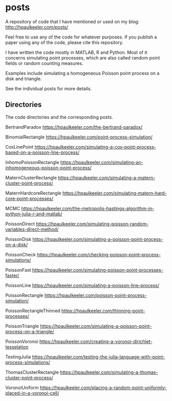 # posts
A repository of code that I have mentioned or used on my blog: http://hpaulkeeler.com/posts/

Feel free to use any of the code for whatever purposes. If you publish a paper using any of the code, please cite this repository. 

I have written the code mostly in MATLAB, R and Python. Most of it concerns simulating point processes, which are also called random point fields or random counting measures.

Examples include simulating a homogeneous Poisson point process on a disk and triangle. 

See the individual posts for more details. 

## Directories
The code directories and the corresponding posts.

BertrandParadox
https://hpaulkeeler.com/the-bertrand-paradox/

BinomialRectangle
https://hpaulkeeler.com/point-process-simulation/

CoxLinePoint
https://hpaulkeeler.com/simulating-a-cox-point-process-based-on-a-poisson-line-process/

InhomoPoissonRectangle
https://hpaulkeeler.com/simulating-an-inhomogeneous-poisson-point-process/

MaternClusterRectangle
https://hpaulkeeler.com/simulating-a-matern-cluster-point-process/

MaternHardcoreRectangle
https://hpaulkeeler.com/simulating-matern-hard-core-point-processes/

MCMC
https://hpaulkeeler.com/the-metropolis-hastings-algorithm-in-python-julia-r-and-matlab/

PoissonDirect
https://hpaulkeeler.com/simulating-poisson-random-variables-direct-method/

PoissonDisk
https://hpaulkeeler.com/simulating-a-poisson-point-process-on-a-disk/

PoissonCheck
https://hpaulkeeler.com/checking-poisson-point-process-simulations/

PoissonFast
https://hpaulkeeler.com/simulating-poisson-point-processes-faster/

PoissonLine
https://hpaulkeeler.com/simulating-a-poisson-line-process/

PoissonRectangle
https://hpaulkeeler.com/poisson-point-process-simulation/

PoissonRectangleThinned
https://hpaulkeeler.com/thinning-point-processes/

PoissonTriangle
https://hpaulkeeler.com/simulating-a-poisson-point-process-on-a-triangle/

PoissonVoronoi
https://hpaulkeeler.com/creating-a-voronoi-dirichlet-tesselation

TestingJulia
https://hpaulkeeler.com/testing-the-julia-language-with-point-process-simulations/

ThomasClusterRectangle
https://hpaulkeeler.com/simulating-a-thomas-cluster-point-process/

VoronoiUniform
https://hpaulkeeler.com/placing-a-random-point-uniformly-placed-in-a-voronoi-cell/
